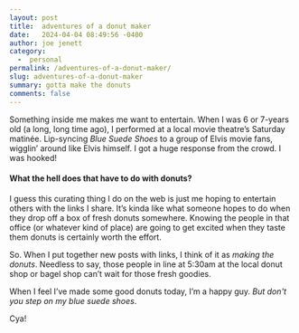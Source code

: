 ```yaml
---
layout: post
title:  adventures of a donut maker
date:   2024-04-04 08:49:56 -0400
author: joe jenett
category:
  -  personal
permalink: /adventures-of-a-donut-maker/
slug: adventures-of-a-donut-maker
summary: gotta make the donuts
comments: false
---
```

Something inside me makes me want to entertain. When I was 6 or 7-years old (a long, long time ago), I performed at a local movie theatre’s Saturday matinée. Lip-syncing <em>Blue Suede Shoes</em> to a group of Elvis movie fans, wigglin’ around like Elvis himself. I got a huge response from the crowd. I was hooked!  

<h4>What the hell does that have to do with donuts?</h4>

I guess this curating thing I do on the web is just me hoping to entertain others with the links I share. It’s kinda like what someone hopes to do when they drop off a box of fresh donuts somewhere. Knowing the people in that office (or whatever kind of place) are going to get excited when they taste them donuts is certainly worth the effort.

So. When I put together new posts with links, I think of it as <em>making the donuts</em>. Needless to say, those people in line at 5:30am at the local donut shop or bagel shop can’t wait for those fresh goodies.

When I feel I’ve made some good donuts today, I’m a happy guy. <em>But don't you step on my blue suede shoes</em>.

Cya!


<a href="https://brid.gy/publish/mastodon"></a>